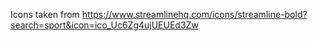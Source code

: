 Icons taken from https://www.streamlinehq.com/icons/streamline-bold?search=sport&icon=ico_Uc6Zg4ujUEUEd3Zw
